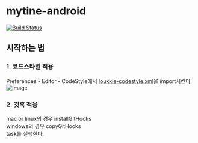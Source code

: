 # mytine-android
[![Build Status](https://app.bitrise.io/app/bf28a05ed0e15a81/status.svg?token=ULQamn8-5EagFZtcXc9RsA&branch=develop)](https://app.bitrise.io/app/bf28a05ed0e15a81)

## 시작하는 법
### 1. 코드스타일 적용

Preferences - Editor - CodeStyle에서 [loukkie-codestyle.xml](https://github.com/Nexters/mytine-android/blob/develop/teamConfig/codestyle/loukkie-codestyle.xml)을 import시킨다.
![image](https://user-images.githubusercontent.com/14901903/87314793-af7ca280-c55e-11ea-8540-59d1fec7e349.png)

### 2. 깃훅 적용
mac or linux의 경우 installGitHooks</br>
windows의 경우 copyGitHooks</br>
task를 실행한다.

